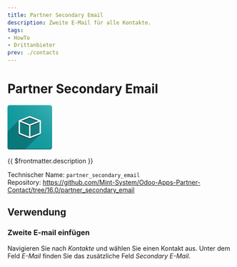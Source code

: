 ```yaml
---
title: Partner Secondary Email
description: Zweite E-Mail für alle Kontakte.
tags:
- HowTo
- Drittanbieter
prev: ./contacts
---
```

# Partner Secondary Email
![](attachments/icon_oms_box.png)

{{ $frontmatter.description }}

Technischer Name: `partner_secondary_email`\
Repository: <https://github.com/Mint-System/Odoo-Apps-Partner-Contact/tree/16.0/partner_secondary_email>

## Verwendung

### Zweite E-mail einfügen

Navigieren Sie nach *Kontakte* und wählen Sie einen Kontakt aus. Unter dem Feld *E-Mail* finden Sie das zusätzliche Feld *Secondary E-Mail*.